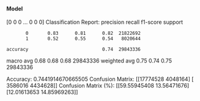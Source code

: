 #### Model
[0 0 0 ... 0 0 0]
Classification Report:
              precision    recall  f1-score   support

           0       0.83      0.81      0.82  21822692
           1       0.52      0.55      0.54   8020644

    accuracy                           0.74  29843336
   macro avg       0.68      0.68      0.68  29843336
weighted avg       0.75      0.74      0.75  29843336

Accuracy: 0.7441914670665505
Confusion Matrix:
[[17774528  4048164]
 [ 3586016  4434628]]
Confusion Matrix (%):
[[59.55945408 13.56471676]
 [12.01613653 14.85969263]]
